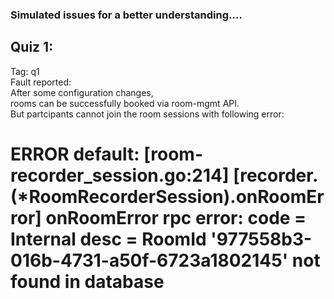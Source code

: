 ### Simulated issues for a better understanding....
## Quiz 1:
Tag: q1 <br>
Fault reported: <br>
After some configuration changes, <br>
rooms can be successfully booked via room-mgmt API. <br>
But partcipants cannot join the room sessions with following error: <br>
# ERROR default: [room-recorder_session.go:214] [recorder.(*RoomRecorderSession).onRoomError] onRoomError rpc error: code = Internal desc = RoomId '977558b3-016b-4731-a50f-6723a1802145' not found in database  <br>
